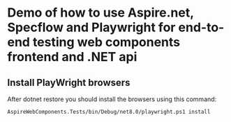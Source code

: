 # Demo of how to use Aspire.net, Specflow and Playwright for end-to-end testing web components frontend and .NET api


## Install PlayWright browsers

After dotnet restore you should install the browsers using this command:

`AspireWebComponents.Tests/bin/Debug/net8.0/playwright.ps1 install` 
